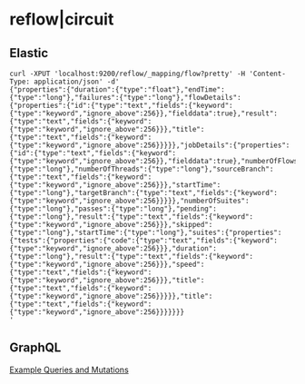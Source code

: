 # reflow|circuit


## Elastic

```
curl -XPUT 'localhost:9200/reflow/_mapping/flow?pretty' -H 'Content-Type: application/json' -d'
{"properties":{"duration":{"type":"float"},"endTime":{"type":"long"},"failures":{"type":"long"},"flowDetails":{"properties":{"id":{"type":"text","fields":{"keyword":{"type":"keyword","ignore_above":256}},"fielddata":true},"result":{"type":"text","fields":{"keyword":{"type":"keyword","ignore_above":256}}},"title":{"type":"text","fields":{"keyword":{"type":"keyword","ignore_above":256}}}}},"jobDetails":{"properties":{"id":{"type":"text","fields":{"keyword":{"type":"keyword","ignore_above":256}},"fielddata":true},"numberOfFlows":{"type":"long"},"numberOfThreads":{"type":"long"},"sourceBranch":{"type":"text","fields":{"keyword":{"type":"keyword","ignore_above":256}}},"startTime":{"type":"long"},"targetBranch":{"type":"text","fields":{"keyword":{"type":"keyword","ignore_above":256}}}}},"numberOfSuites":{"type":"long"},"passes":{"type":"long"},"pending":{"type":"long"},"result":{"type":"text","fields":{"keyword":{"type":"keyword","ignore_above":256}}},"skipped":{"type":"long"},"startTime":{"type":"long"},"suites":{"properties":{"tests":{"properties":{"code":{"type":"text","fields":{"keyword":{"type":"keyword","ignore_above":256}}},"duration":{"type":"long"},"result":{"type":"text","fields":{"keyword":{"type":"keyword","ignore_above":256}}},"speed":{"type":"text","fields":{"keyword":{"type":"keyword","ignore_above":256}}},"title":{"type":"text","fields":{"keyword":{"type":"keyword","ignore_above":256}}}}},"title":{"type":"text","fields":{"keyword":{"type":"keyword","ignore_above":256}}}}}}}
'
```






## GraphQL

[Example Queries and Mutations](http://localhost:3000/graphiql?query=query%20getJobs%20%7B%0A%20%20jobs(first%3A%205)%20%7B%0A%20%20%20%20result%0A%20%20%20%20startTime%0A%20%20%20%20targetBranch%0A%20%20%20%20trigger%0A%20%20%20%20endTime%0A%20%20%20%20numberOfThreads%0A%20%20%20%20id%0A%20%20%20%20numberOfFlows%0A%20%20%20%20sourceBranch%0A%20%20%20%20tags%0A%20%20%20%20pageInfo%20%7B%0A%20%20%20%20%20%20total%0A%20%20%20%20%7D%0A%20%20%7D%0A%7D%0A%0Aquery%20getCombination%20%7B%0A%20%20combination(id%3A%20%22P5HyQGABxmP95koTvlEi%22)%20%7B%0A%20%20%20%20pending%0A%20%20%20%20passes%0A%20%20%20%20failures%0A%20%20%20%20suites(first%3A%2010)%20%7B%0A%20%20%20%20%20%20title%0A%20%20%20%20%20%20tests%20%7B%0A%20%20%20%20%20%20%20%20title%0A%20%20%20%20%20%20%20%20body%0A%20%20%20%20%20%20%20%20result%0A%20%20%20%20%20%20%20%20speed%0A%20%20%20%20%20%20%20%20duration%0A%20%20%20%20%20%20%20%20err%20%7B%0A%20%20%20%20%20%20%20%20%20%20htmlMessage%0A%20%20%20%20%20%20%20%20%20%20stack%0A%20%20%20%20%20%20%20%20%20%20message%0A%20%20%20%20%20%20%20%20%20%20sourceURL%0A%20%20%20%20%20%20%20%20%20%20line%0A%20%20%20%20%20%20%20%20%7D%0A%20%20%20%20%20%20%7D%0A%20%20%20%20%7D%0A%20%20%7D%0A%7D%0A%0Aquery%20getFlow%20%7B%0A%20%20flow(id%3A%20%221231231%22)%20%7B%0A%20%20%20%20title%0A%20%20%20%20result%0A%20%20%20%20passes%0A%20%20%20%20pending%0A%20%20%20%20failures%0A%20%20%20%20combinations%20%7B%0A%20%20%20%20%20%20id%0A%20%20%20%20%20%20result%0A%20%20%20%20%20%20passes%0A%20%20%20%20%20%20pending%0A%20%20%20%20%20%20failures%0A%20%20%20%20%20%20startTime%0A%20%20%20%20%7D%0A%20%20%7D%0A%7D%0A%0Aquery%20getJob%7B%0A%20%20job(id%3A%20%2287800621-4bdc-42a5-9c78-0f12f484da16%22)%7B%0A%20%20%20%20targetBranch%0A%20%20%20%20trigger%0A%20%20%20%20numberOfThreads%0A%20%20%20%20id%0A%20%20%20%20numberOfFlows%0A%20%20%20%20flows%20%7B%0A%20%20%20%20%20%20id%0A%20%20%20%20%20%20title%0A%20%20%20%20%7D%0A%20%20%7D%0A%7D%0A%0Aquery%20getFlows%20%7B%0A%20%20flow(id%3A%20%2213%22)%20%7B%0A%20%20%20%20id%0A%20%20%20%20title%0A%20%20%20%20result%0A%20%20%20%20failures%0A%20%20%20%20pending%0A%20%20%20%20passes%0A%20%20%7D%0A%7D%0A%0Amutation%20insertCombination(%24combination%3A%20CombinationInput!)%20%7B%0A%20%20insertCombination(input%3A%20%24combination)%20%7B%0A%20%20%20%20id%0A%20%20%7D%0A%7D%0A&operationName=getCombination&variables=%7B%0A%20%20%22combination%22%3A%20%7B%0A%20%20%20%20%22numberOfSuites%22%3A%2044%2C%0A%20%20%20%20%22startTime%22%3A%20123123123%2C%0A%20%20%20%20%22endTime%22%3A%20123123123%2C%0A%20%20%20%20%22failures%22%3A%2013%2C%0A%20%20%20%20%22pending%22%3A%201%2C%0A%20%20%20%20%22passes%22%3A%207%2C%0A%20%20%20%20%22suites%22%3A%20%5B%0A%20%20%20%20%20%20%7B%0A%20%20%20%20%20%20%20%20%22title%22%3A%20%22Suite%20Title%22%2C%0A%20%20%20%20%20%20%20%20%22tests%22%3A%20%5B%0A%20%20%20%20%20%20%20%20%20%20%7B%0A%20%20%20%20%20%20%20%20%20%20%20%20%22title%22%3A%20%22Test%20Title%22%2C%0A%20%20%20%20%20%20%20%20%20%20%20%20%22result%22%3A%20%22SUCCESS%22%2C%0A%20%20%20%20%20%20%20%20%20%20%20%20%22duration%22%3A%2016%2C%0A%20%20%20%20%20%20%20%20%20%20%20%20%22speed%22%3A%20%22FAST%22%0A%20%20%20%20%20%20%20%20%20%20%7D%0A%20%20%20%20%20%20%20%20%5D%0A%20%20%20%20%20%20%7D%0A%20%20%20%20%5D%2C%0A%20%20%20%20%22jobDetails%22%3A%20%7B%0A%20%20%20%20%20%20%22id%22%3A%201231231231%2C%0A%20%20%20%20%20%20%22startTime%22%3A%20123123123%2C%0A%20%20%20%20%20%20%22sourceBranch%22%3A%20%22master%22%2C%0A%20%20%20%20%20%20%22targetBranch%22%3A%20%22master%22%2C%0A%20%20%20%20%20%20%22numberOfThreads%22%3A%2013%2C%0A%20%20%20%20%20%20%22numberOfFlows%22%3A%201%0A%20%20%20%20%7D%2C%0A%20%20%20%20%22flowDetails%22%3A%20%7B%0A%20%20%20%20%20%20%22id%22%3A%20%221231231%22%2C%0A%20%20%20%20%20%20%22title%22%3A%20%22Mobile%22%2C%0A%20%20%20%20%20%20%22result%22%3A%20%22SUCCESS%22%0A%20%20%20%20%7D%0A%20%20%7D%0A%7D)
